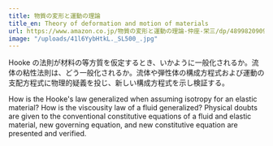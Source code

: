 ```yaml
---
title: 物質の変形と運動の理論
title_en: Theory of deformation and motion of materials
url: https://www.amazon.co.jp/物質の変形と運動の理論-仲座-栄三/dp/4899820909
image: "/uploads/41l6YybHtkL._SL500_.jpg"
---
```


Hooke の法則が材料の等方質を仮定するとき、いかように一般化されるか。流体の粘性法則は、どう一般化されるか。流体や弾性体の構成方程式および運動の支配方程式に物理的疑義を投じ、新しい構成方程式を示し検証する。

How is the Hooke's law generalized when assuming isotropy for an elastic material? How is the viscousity law of a fluid generalized? Physical doubts are given to the conventional constitutive equations of a fluid and elastic material, new governing equation, and new constitutive equation are presented and verified.

